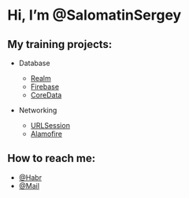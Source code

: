 # Hi, I’m @SalomatinSergey

## My training projects:

- Database
  - [Realm](https://github.com/SalomatinSergey/PlaceFinder)
  - [Firebase](https://github.com/SalomatinSergey/ToDoWithFirebase) 
  - [CoreData](https://github.com/SalomatinSergey/ToDoList)
  
- Networking 
  - [URLSession](https://github.com/SalomatinSergey/Networking/tree/master)
  - [Alamofire](https://github.com/SalomatinSergey/Networking/tree/master)
  
## How to reach me: 

  - [@Habr](https://career.habr.com/sith071)
  - [@Mail](mailto:salomatinsv8@gmail.com)

<!---
 - [@LinkedIn](https://www.linkedin.com/in/SalomatinSV)
--->
